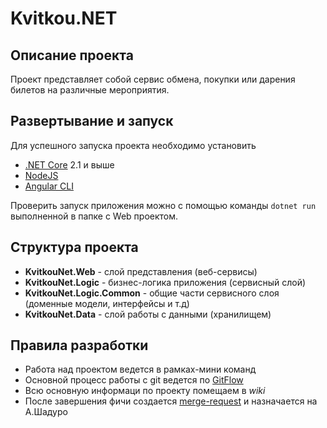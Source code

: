 # Kvitkou.NET #

## Описание проекта ##
Проект представляет собой сервис обмена, покупки или дарения билетов на различные мероприятия.

## Развертывание и запуск ##
Для успешного запуска проекта необходимо установить

- [.NET Core](https://www.asp.net/) 2.1 и выше
- [NodeJS](https://nodejs.org/en/)
-  [Angular CLI](https://cli.angular.io/)

Проверить запуск приложения можно с помощью команды `dotnet run` выполненной в папке с Web проектом.

## Структура проекта ##


- **KvitkouNet.Web** - слой представления (веб-сервисы)
- **KvitkouNet.Logic** - бизнес-логика приложения (сервисный слой)
- **KvitkouNet.Logic.Common** - общие части сервисного слоя (доменные модели, интерфейсы и т.д)
- **KvitkouNet.Data** - слой работы с данными (хранилищем)

## Правила разработки ##

- Работа над проектом ведется в рамках-мини команд
- Основной процесс работы с git ведется по [GitFlow](https://danielkummer.github.io/git-flow-cheatsheet/index.ru_RU.html)
- Всю основную информаци по проекту помещаем в *wiki*
- После завершения фичи создается [merge-request](https://docs.gitlab.com/ee/gitlab-basics/add-merge-request.html) и назначается на А.Шадуро